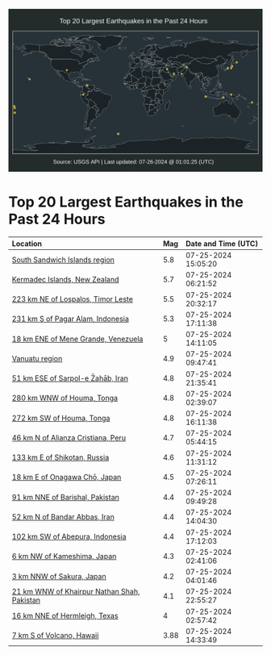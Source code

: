 ![Map](./map.png)

# Top 20 Largest Earthquakes in the Past 24 Hours

| Location | Mag | Date and Time (UTC) |
|:---|:---|:---|
| [South Sandwich Islands region](https://earthquake.usgs.gov/earthquakes/eventpage/us6000nfpd) | 5.8 | 07-25-2024 15:05:20 |
| [Kermadec Islands, New Zealand](https://earthquake.usgs.gov/earthquakes/eventpage/us6000nfjw) | 5.7 | 07-25-2024 06:21:52 |
| [223 km NE of Lospalos, Timor Leste](https://earthquake.usgs.gov/earthquakes/eventpage/us6000nfw2) | 5.5 | 07-25-2024 20:32:17 |
| [231 km S of Pagar Alam, Indonesia](https://earthquake.usgs.gov/earthquakes/eventpage/us6000nfsb) | 5.3 | 07-25-2024 17:11:38 |
| [18 km ENE of Mene Grande, Venezuela](https://earthquake.usgs.gov/earthquakes/eventpage/us6000nfng) | 5 | 07-25-2024 14:11:05 |
| [Vanuatu region](https://earthquake.usgs.gov/earthquakes/eventpage/us6000nfld) | 4.9 | 07-25-2024 09:47:41 |
| [51 km ESE of Sarpol-e Z̄ahāb, Iran](https://earthquake.usgs.gov/earthquakes/eventpage/us6000nfyf) | 4.8 | 07-25-2024 21:35:41 |
| [280 km WNW of Houma, Tonga](https://earthquake.usgs.gov/earthquakes/eventpage/us6000nfia) | 4.8 | 07-25-2024 02:39:07 |
| [272 km SW of Houma, Tonga](https://earthquake.usgs.gov/earthquakes/eventpage/us6000nfr7) | 4.8 | 07-25-2024 16:11:38 |
| [46 km N of Alianza Cristiana, Peru](https://earthquake.usgs.gov/earthquakes/eventpage/us6000nfje) | 4.7 | 07-25-2024 05:44:15 |
| [133 km E of Shikotan, Russia](https://earthquake.usgs.gov/earthquakes/eventpage/us6000nfm4) | 4.6 | 07-25-2024 11:31:12 |
| [18 km E of Onagawa Chō, Japan](https://earthquake.usgs.gov/earthquakes/eventpage/us6000nfke) | 4.5 | 07-25-2024 07:26:11 |
| [91 km NNE of Barishal, Pakistan](https://earthquake.usgs.gov/earthquakes/eventpage/us6000nflf) | 4.4 | 07-25-2024 09:49:28 |
| [52 km N of Bandar Abbas, Iran](https://earthquake.usgs.gov/earthquakes/eventpage/us6000nfnd) | 4.4 | 07-25-2024 14:04:30 |
| [102 km SW of Abepura, Indonesia](https://earthquake.usgs.gov/earthquakes/eventpage/us6000nfsd) | 4.4 | 07-25-2024 17:12:03 |
| [6 km NW of Kameshima, Japan](https://earthquake.usgs.gov/earthquakes/eventpage/us6000nfi9) | 4.3 | 07-25-2024 02:41:06 |
| [3 km NNW of Sakura, Japan](https://earthquake.usgs.gov/earthquakes/eventpage/us6000nfiy) | 4.2 | 07-25-2024 04:01:46 |
| [21 km WNW of Khairpur Nathan Shah, Pakistan](https://earthquake.usgs.gov/earthquakes/eventpage/us6000nfz5) | 4.1 | 07-25-2024 22:55:27 |
| [16 km NNE of Hermleigh, Texas](https://earthquake.usgs.gov/earthquakes/eventpage/tx2024ompo) | 4 | 07-25-2024 02:57:42 |
| [7 km S of Volcano, Hawaii](https://earthquake.usgs.gov/earthquakes/eventpage/hv74363196) | 3.88 | 07-25-2024 14:33:49 |

